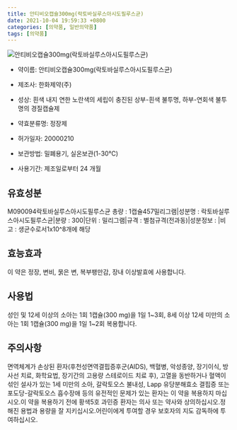 ```yaml
---
title: 안티비오캡슐300mg(락토바실루스아시도필루스균)
date: 2021-10-04 19:59:33 +0800
categories: [의약품, 일반의약품]
tags: [의약품]
---
```

![안티비오캡슐300mg(락토바실루스아시도필루스균)](https://nedrug.mfds.go.kr/pbp/cmn/itemImageDownload/151317972451800153)

- 약이름: 안티비오캡슐300mg(락토바실루스아시도필루스균)
- 제조사: 한화제약(주)
- 성상: 흰색 내지 연한 노란색의 세립이 충진된 상부-흰색 불투명, 하부-연회색 불투명의 경질캡슐제

- 약효분류명: 정장제
- 허가일자: 20000210
- 보관방법: 밀폐용기, 실온보관(1-30℃)
- 사용기간: 제조일로부터 24 개월
## 유효성분
M090094락토바실루스아시도필루스균
총량 : 1캡슐457밀리그램|성분명 : 락토바실루스아시도필루스균|분량 : 300|단위 : 밀리그램|규격 : 별첨규격(전과동)|성분정보 : |비고 : 생균수로서1x10^8개에 해당
## 효능효과
이 약은 정장, 변비, 묽은 변, 복부팽만감, 장내 이상발효에 사용합니다.
## 사용법
성인 및 12세 이상의 소아는 1회 1캡슐(300 mg)을 1일 1~3회, 8세 이상 12세 미만의 소아는 1회 1캡슐(300 mg)을 1일 1~2회 복용합니다.
## 주의사항
면역체계가 손상된 환자(후천성면역결핍증후군(AIDS), 백혈병, 악성종양, 장기이식, 방사선 치료, 화학요법, 장기간의 고용량 스테로이드 치료 후), 고열을 동반하거나 혈액이 섞인 설사가 있는 1세 미만의 소아, 갈락토오스 불내성, Lapp 유당분해효소 결핍증 또는 포도당-갈락토오스 흡수장애 등의 유전적인 문제가 있는 환자는 이 약을 복용하지 마십시오.이 약을 복용하기 전에 황색5호 과민증 환자는 의사 또는 약사와 상의하십시오.정해진 용법과 용량을 잘 지키십시오.어린이에게 투여할 경우 보호자의 지도 감독하에 투여하십시오.

